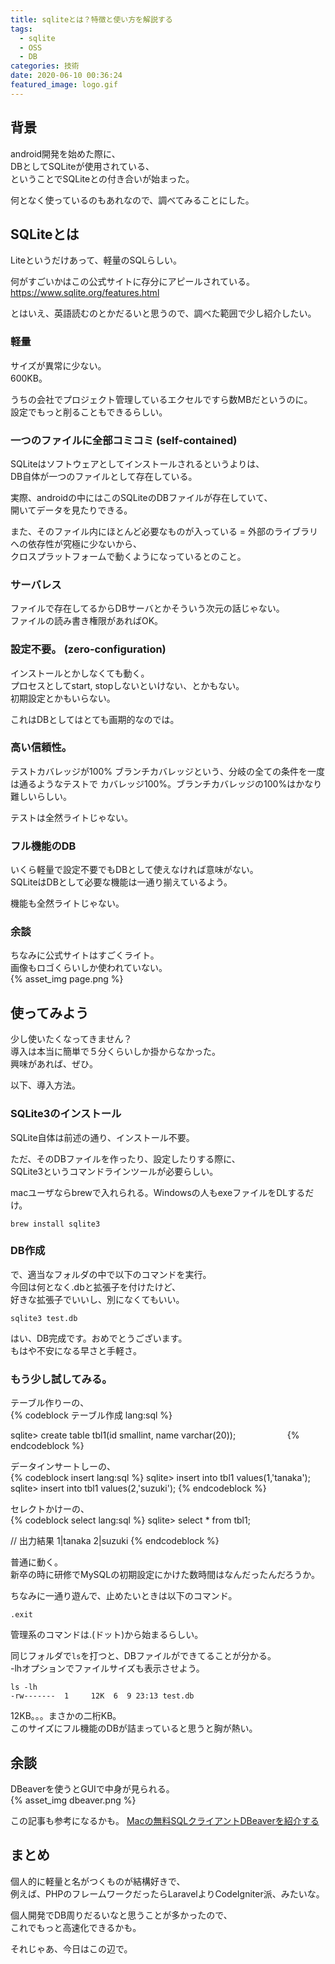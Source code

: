 ```yaml
---
title: sqliteとは？特徴と使い方を解説する
tags:
  - sqlite
  - OSS
  - DB
categories: 技術
date: 2020-06-10 00:36:24
featured_image: logo.gif
---
```


## 背景
android開発を始めた際に、  
DBとしてSQLiteが使用されている、  
ということでSQLiteとの付き合いが始まった。  

何となく使っているのもあれなので、調べてみることにした。  

<!-- more -->

## SQLiteとは
Liteというだけあって、軽量のSQLらしい。  

何がすごいかはこの公式サイトに存分にアピールされている。  
https://www.sqlite.org/features.html

とはいえ、英語読むのとかだるいと思うので、調べた範囲で少し紹介したい。  

### 軽量
サイズが異常に少ない。  
600KB。  

うちの会社でプロジェクト管理しているエクセルですら数MBだというのに。  
設定でもっと削ることもできるらしい。  

### 一つのファイルに全部コミコミ (self-contained)
SQLiteはソフトウェアとしてインストールされるというよりは、  
DB自体が一つのファイルとして存在している。  

実際、androidの中にはこのSQLiteのDBファイルが存在していて、  
開いてデータを見たりできる。  

また、そのファイル内にほとんど必要なものが入っている
= 外部のライブラリへの依存性が究極に少ないから、  
クロスプラットフォームで動くようになっているとのこと。  

### サーバレス
ファイルで存在してるからDBサーバとかそういう次元の話じゃない。  
ファイルの読み書き権限があればOK。  

### 設定不要。 (zero-configuration)
インストールとかしなくても動く。  
プロセスとしてstart, stopしないといけない、とかもない。  
初期設定とかもいらない。  

これはDBとしてはとても画期的なのでは。  

### 高い信頼性。  
テストカバレッジが100%
ブランチカバレッジという、分岐の全ての条件を一度は通るようなテストで
カバレッジ100%。ブランチカバレッジの100%はかなり難しいらしい。  

テストは全然ライトじゃない。  

### フル機能のDB
いくら軽量で設定不要でもDBとして使えなければ意味がない。  
SQLiteはDBとして必要な機能は一通り揃えているよう。  

機能も全然ライトじゃない。  

### 余談
ちなみに公式サイトはすごくライト。  
画像もロゴくらいしか使われていない。  
{% asset_img page.png %}

## 使ってみよう
少し使いたくなってきません？  
導入は本当に簡単で５分くらいしか掛からなかった。  
興味があれば、ぜひ。  

以下、導入方法。  

### SQLite3のインストール
SQLite自体は前述の通り、インストール不要。  

ただ、そのDBファイルを作ったり、設定したりする際に、  
SQLite3というコマンドラインツールが必要らしい。  

macユーザならbrewで入れられる。Windowsの人もexeファイルをDLするだけ。  
```
brew install sqlite3
```

### DB作成
で、適当なフォルダの中で以下のコマンドを実行。  
今回は何となく.dbと拡張子を付けたけど、  
好きな拡張子でいいし、別になくてもいい。  

```
sqlite3 test.db
```

はい、DB完成です。おめでとうございます。  
もはや不安になる早さと手軽さ。  

### もう少し試してみる。  

テーブル作りーの、  
{% codeblock テーブル作成 lang:sql %}

sqlite> create table tbl1(id smallint, name varchar(20));                     
{% endcodeblock %}

データインサートしーの、  
{% codeblock insert lang:sql %}
sqlite> insert into tbl1 values(1,'tanaka');
sqlite> insert into tbl1 values(2,'suzuki');
{% endcodeblock %}

セレクトかけーの、  
{% codeblock select lang:sql %}
sqlite> select * from tbl1;

// 出力結果
1|tanaka
2|suzuki
{% endcodeblock %}

普通に動く。  
新卒の時に研修でMySQLの初期設定にかけた数時間はなんだったんだろうか。  

ちなみに一通り遊んで、止めたいときは以下のコマンド。  
```
.exit
```
管理系のコマンドは.(ドット)から始まるらしい。  

同じフォルダで`ls`を打つと、DBファイルができてることが分かる。  
-lhオプションでファイルサイズも表示させよう。  
```
ls -lh
-rw-------  1     12K  6  9 23:13 test.db
```
12KB。。。まさかの二桁KB。  
このサイズにフル機能のDBが詰まっていると思うと胸が熱い。  

## 余談
DBeaverを使うとGUIで中身が見られる。  
{% asset_img dbeaver.png %}

この記事も参考になるかも。
[Macの無料SQLクライアントDBeaverを紹介する](/2020/05/2020-0508-dbeaver/)

## まとめ
個人的に軽量と名がつくものが結構好きで、  
例えば、PHPのフレームワークだったらLaravelよりCodeIgniter派、みたいな。  

個人開発でDB周りだるいなと思うことが多かったので、  
これでもっと高速化できるかも。  

それじゃあ、今日はこの辺で。  

